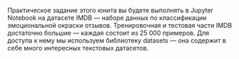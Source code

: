 Практическое задание этого юнита вы будете выполнять в Jupyter Notebook на датасете IMDB — наборе данных по классификации эмоциональной окраски отзывов. 
Тренировочная и тестовая части IMDB достаточно большие — каждая состоит из 25 000 примеров. 
Для доступа к нему мы используем библиотеку datasets — она содержит в себе много интересных текстовых датасетов.